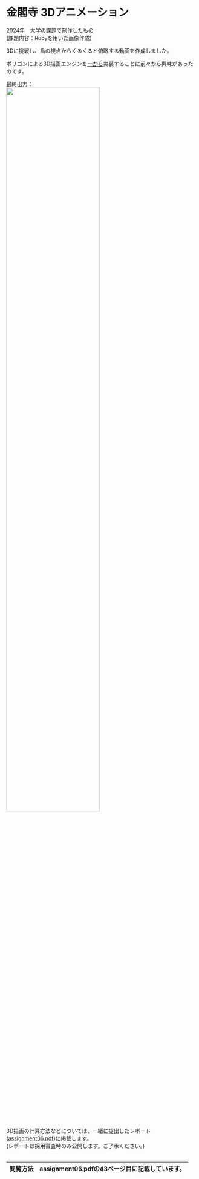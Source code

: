 # 金閣寺 3Dアニメーション

2024年　大学の課題で制作したもの<br>
(課題内容：Rubyを用いた画像作成)

3Dに挑戦し、鳥の視点からくるくると俯瞰する動画を作成しました。

ポリゴンによる3D描画エンジンを<ins>一から</ins>実装することに前々から興味があったのです。

最終出力：<br>
<img src="https://raw.githubusercontent.com/zakky-daily/3d-kinkakuji-temple/refs/heads/main/animation.gif" width=70%>

3D描画の計算方法などについては、一緒に提出したレポート([assignment06.pdf](https://github.com/zakky-daily/3d-kinkakuji-temple/blob/main/assignment06.pdf))に掲載します。<br>
(レポートは採用審査時のみ公開します。ご了承ください。)<br><br>

|閲覧方法　assignment06.pdfの43ページ目に記載しています。|
|:-|
